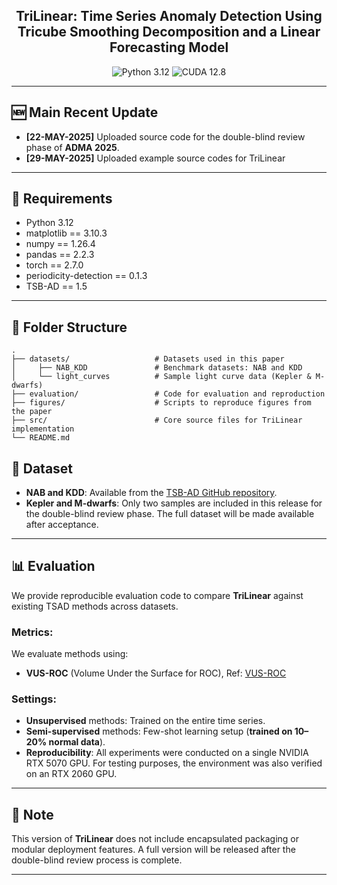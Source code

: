 
<h2 align="center">TriLinear: Time Series Anomaly Detection Using Tricube Smoothing Decomposition and a Linear Forecasting Model</h2>
<div align="center">
  
![Python 3.12](https://img.shields.io/badge/python-3.12-green.svg?style=plastic)
![CUDA 12.8](https://img.shields.io/badge/CUDA-12.8-green.svg?style=plastic)

</div>

---

## 🆕 Main Recent Update

- **[22-MAY-2025]** Uploaded source code for the double-blind review phase of **ADMA 2025**.
- **[29-MAY-2025]** Uploaded example source codes for TriLinear


---

## 🔧 Requirements

- Python 3.12  
- matplotlib == 3.10.3 
- numpy == 1.26.4 
- pandas == 2.2.3
- torch == 2.7.0  
- periodicity-detection == 0.1.3  
- TSB-AD == 1.5  

---

## 📁 Folder Structure

    .
    ├── datasets/                   # Datasets used in this paper
    │     ├── NAB_KDD               # Benchmark datasets: NAB and KDD
    │     └── light_curves          # Sample light curve data (Kepler & M-dwarfs)
    ├── evaluation/                 # Code for evaluation and reproduction
    ├── figures/                    # Scripts to reproduce figures from the paper
    ├── src/                        # Core source files for TriLinear implementation
    └── README.md


## 📂 Dataset

- **NAB and KDD**: Available from the [TSB-AD GitHub repository](https://github.com/TheDatumOrg/TSB-AD/tree/main/Datasets).  
- **Kepler and M-dwarfs**: Only two samples are included in this release for the double-blind review phase. The full dataset will be made available after acceptance.

---

## 📊 Evaluation

We provide reproducible evaluation code to compare **TriLinear** against existing TSAD methods across datasets.

### Metrics:
We evaluate methods using:
- **VUS-ROC** (Volume Under the Surface for ROC), Ref: [VUS-ROC](https://proceedings.neurips.cc/paper_files/paper/2024/file/c3f3c690b7a99fba16d0efd35cb83b2c-Paper-Datasets_and_Benchmarks_Track.pdf)

### Settings:
- **Unsupervised** methods: Trained on the entire time series.
- **Semi-supervised** methods: Few-shot learning setup (**trained on 10–20% normal data**).
- **Reproducibility**: All experiments were conducted on a single NVIDIA RTX 5070 GPU. For testing purposes, the environment was also verified on an RTX 2060 GPU.

---

## 📌 Note

This version of **TriLinear** does not include encapsulated packaging or modular deployment features. A full version will be released after the double-blind review process is complete.

---
